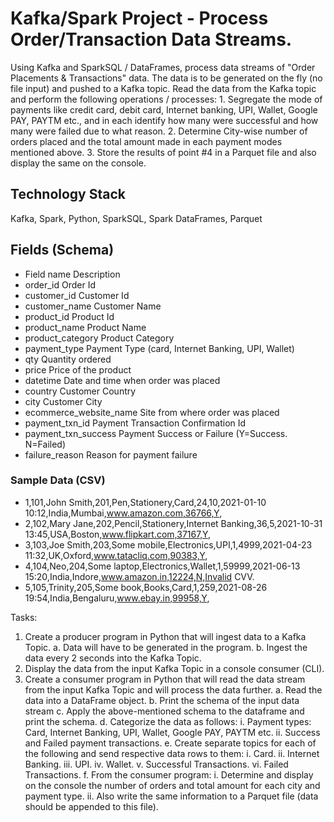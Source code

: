 # Kafka/Spark Project - Process Order/Transaction Data Streams.
Using Kafka and SparkSQL / DataFrames, process data streams of "Order Placements & Transactions" data. The data is to be generated on the fly (no file input) and pushed to a Kafka topic. Read the data from the Kafka topic and perform the following operations / processes: 1. Segregate the mode of payments like credit card, debit card, Internet banking, UPI, Wallet, Google PAY, PAYTM etc., and in each identify how many were successful and how many were failed due to what reason. 2. Determine City-wise number of orders placed and the total amount made in each payment modes mentioned above. 3. Store the results of point #4 in a Parquet file and also display the same on the console.

## Technology Stack
Kafka, Spark, Python, SparkSQL, Spark DataFrames, Parquet
## Fields (Schema)
* Field name	            Description
* order_id	                Order Id
* customer_id	            Customer Id
* customer_name	            Customer Name
* product_id	            Product Id
* product_name	            Product Name
* product_category	        Product Category
* payment_type	            Payment Type (card, Internet Banking, UPI, Wallet)
* qty	                    Quantity ordered
* price	                    Price of the product
* datetime	                Date and time when order was placed
* country	                Customer Country
* city	                    Customer City
* ecommerce_website_name	Site from where order was placed
* payment_txn_id	        Payment Transaction Confirmation Id
* payment_txn_success	    Payment Success or Failure (Y=Success. N=Failed)
* failure_reason	        Reason for payment failure

### Sample Data (CSV)
* 1,101,John Smith,201,Pen,Stationery,Card,24,10,2021-01-10 10:12,India,Mumbai,www.amazon.com,36766,Y,
* 2,102,Mary Jane,202,Pencil,Stationery,Internet Banking,36,5,2021-10-31 13:45,USA,Boston,www.flipkart.com,37167,Y,
* 3,103,Joe Smith,203,Some mobile,Electronics,UPI,1,4999,2021-04-23 11:32,UK,Oxford,www.tatacliq.com,90383,Y,
* 4,104,Neo,204,Some laptop,Electronics,Wallet,1,59999,2021-06-13 15:20,India,Indore,www.amazon.in,12224,N,Invalid CVV.
* 5,105,Trinity,205,Some book,Books,Card,1,259,2021-08-26 19:54,India,Bengaluru,www.ebay.in,99958,Y,

Tasks:
1.	Create a producer program in Python that will ingest data to a Kafka Topic.
    a.	Data will have to be generated in the program.
    b.	Ingest the data every 2 seconds into the Kafka Topic.
2.	Display the data from the input Kafka Topic in a console consumer (CLI).
3.	Create a consumer program in Python that will read the data stream from the input Kafka Topic and will process the data further.
    a.	Read the data into a DataFrame object.
    b.	Print the schema of the input data stream
    c.	Apply the above-mentioned schema to the dataframe and print the schema.
    d.	Categorize the data as follows:
        i.	Payment types: Card, Internet Banking, UPI, Wallet, Google PAY, PAYTM etc.
        ii.	Success and Failed payment transactions.
    e.	Create separate topics for each of the following and send respective data rows to them:
        i.	Card.
        ii.	Internet Banking.
        iii. UPI.
        iv.	Wallet.
        v.	Successful Transactions.
        vi.	Failed Transactions.
    f.	From the consumer program:
        i.	Determine and display on the console the number of orders and total amount for each city and payment type.
        ii.	Also write the same information to a Parquet file (data should be appended to this file).
